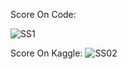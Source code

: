 Score On Code:

![SS1](https://user-images.githubusercontent.com/61589430/126049035-a4d23937-cb77-4e2a-b111-6441ff4ac3aa.JPG)

Score On Kaggle:
![SS02](https://user-images.githubusercontent.com/61589430/126049037-6eb57121-f702-4923-95da-364e3667f63f.JPG)
